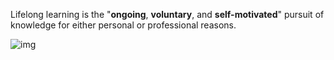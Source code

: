 
Lifelong learning is the "**ongoing**, **voluntary**, and **self-motivated**" pursuit of knowledge for either personal or professional reasons. 

![img](https://gimg2.baidu.com/image_search/src=http%3A%2F%2F5b0988e595225.cdn.sohucs.com%2Fimages%2F20181020%2F3ec3a12cb1fd4f94801edb02eafca906.jpeg&refer=http%3A%2F%2F5b0988e595225.cdn.sohucs.com&app=2002&size=f9999,10000&q=a80&n=0&g=0n&fmt=jpeg?sec=1638881495&t=5967973b7551c814f006d3083afa9757)
